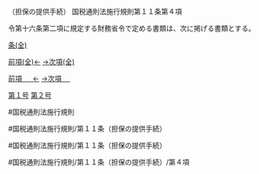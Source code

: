 （担保の提供手続）
国税通則法施行規則第１１条第４項

令第十六条第二項に規定する財務省令で定める書類は、次に掲げる書類とする。

[条(全)](国税通則法施行規則＿第１１条_.md)

[前項(全)←](国税通則法施行規則＿第１１条第３項_.md)    [→次項(全)](国税通則法施行規則＿第１１条第５項_.md)

[前項 　 ←](国税通則法施行規則＿第１１条第３項.md)    [→次項 　 ](国税通則法施行規則＿第１１条第５項.md)

[第１号](国税通則法施行規則＿第１１条第４項第１号.md)  [第２号](国税通則法施行規則＿第１１条第４項第２号.md)  

#国税通則法施行規則

#国税通則法施行規則/第１１条（担保の提供手続）

#国税通則法施行規則/第１１条（担保の提供手続）

#国税通則法施行規則/第１１条（担保の提供手続）/第４項


